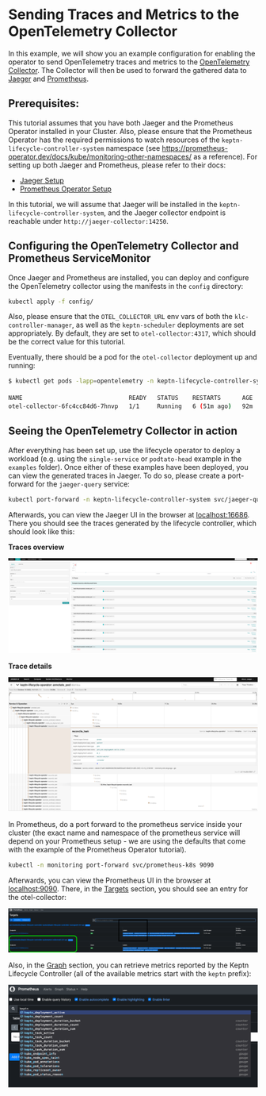 # Sending Traces and Metrics to the OpenTelemetry Collector

In this example, we will show you an example configuration for enabling the operator to send OpenTelemetry traces and metrics to the [OpenTelemetry Collector](https://github.com/open-telemetry/opentelemetry-collector).
The Collector will then be used to forward the gathered data to [Jaeger](https://www.jaegertracing.io) and [Prometheus](https://prometheus.io).

## Prerequisites:

This tutorial assumes that you have both Jaeger and the Prometheus Operator installed in your Cluster. 
Also, please ensure that the Prometheus Operator has the required permissions to watch resources of the `keptn-lifecycle-controller-system` namespace (see https://prometheus-operator.dev/docs/kube/monitoring-other-namespaces/ as a reference).
For setting up both Jaeger and Prometheus, please refer to their docs:

- [Jaeger Setup](https://github.com/jaegertracing/jaeger-operator) 
- [Prometheus Operator Setup](https://github.com/prometheus-operator/kube-prometheus/blob/main/docs/customizing.md)

In this tutorial, we will assume that Jaeger will be installed in the `keptn-lifecycle-controller-system`, and the Jaeger collector endpoint is reachable under `http://jaeger-collector:14250`.

## Configuring the OpenTelemetry Collector and Prometheus ServiceMonitor

Once Jaeger and Prometheus are installed, you can deploy and configure the OpenTelemetry collector using the manifests in the `config` directory:

```sh 
kubectl apply -f config/
```

Also, please ensure that the `OTEL_COLLECTOR_URL` env vars of both the `klc-controller-manager`, 
as well as the `keptn-scheduler` deployments are set appropriately. 
By default, they are set to `otel-collector:4317`, which should be the correct value for this tutorial.

Eventually, there should be a pod for the `otel-collector` deployment up and running:

```sh
$ kubectl get pods -lapp=opentelemetry -n keptn-lifecycle-controller-system

NAME                              READY   STATUS    RESTARTS      AGE
otel-collector-6fc4cc84d6-7hnvp   1/1     Running   6 (51m ago)   92m
```

## Seeing the OpenTelemetry Collector in action

After everything has been set up, use the lifecycle operator to deploy a workload (e.g. using the `single-service` or `podtato-head` example in the `examples` folder).
Once either of these examples have been deployed, you can view the generated traces in Jaeger. To do so, please create a port-forward for the `jaeger-query` service:

```sh
kubectl port-forward -n keptn-lifecycle-controller-system svc/jaeger-query 16686 
```

Afterwards, you can view the Jaeger UI in the browser at [localhost:16686](http://localhost:16686). There you should see the traces generated by the lifecycle controller, which should look like this:

**Traces overview** 

![](./assets/traces_overview.png)

**Trace details**

![](./assets/trace_detail.png)

In Prometheus, do a port forward to the prometheus service inside your cluster (the exact name and namespace of the prometheus service will depend on your Prometheus setup - we are using the defaults that come with the example of the Prometheus Operator tutorial).

```sh
kubectl -n monitoring port-forward svc/prometheus-k8s 9090
```

Afterwards, you can view the Prometheus UI in the browser at [localhost:9090](http://localhost:9090). There, in the [Targets](http://localhost:9090/targets?search=) section, you should see an entry for the otel-collector:

![](./assets/prometheus_targets.png)

Also, in the [Graph](http://localhost:9090/graph?g0.expr=&g0.tab=1&g0.stacked=0&g0.show_exemplars=0&g0.range_input=1h) section, you can retrieve metrics reported by the Keptn Lifecycle Controller (all of the available metrics start with the `keptn` prefix):

![](./assets/metrics.png)